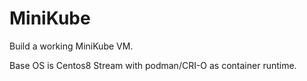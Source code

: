 # MiniKube

Build a working MiniKube VM.

Base OS is Centos8 Stream with podman/CRI-O as container runtime.

